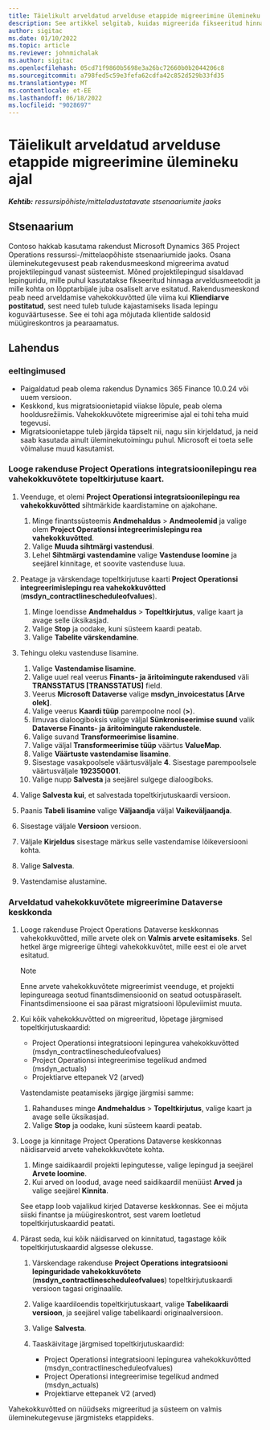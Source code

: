```yaml
---
title: Täielikult arveldatud arvelduse etappide migreerimine ülemineku ajal
description: See artikkel selgitab, kuidas migreerida fikseeritud hinnaga arveldamise vahekokkuvõtteid, mis on kliendile avatud projektilepingute eest enne käivituskuupäeva arvele pandud.
author: sigitac
ms.date: 01/10/2022
ms.topic: article
ms.reviewer: johnmichalak
ms.author: sigitac
ms.openlocfilehash: 05cd71f9860b5698e3a26bc72660b0b2044206c8
ms.sourcegitcommit: a798fed5c59e3fefa62cdfa42c852d529b33fd35
ms.translationtype: MT
ms.contentlocale: et-EE
ms.lasthandoff: 06/18/2022
ms.locfileid: "9028697"
---
```

# <a name="migrate-fully-invoiced-billing-milestones-at-cutover"></a>Täielikult arveldatud arvelduse etappide migreerimine ülemineku ajal

_**Kehtib:** ressursipõhiste/mitteladustatavate stsenaariumite jaoks_

## <a name="scenario"></a>Stsenaarium

Contoso hakkab kasutama rakendust Microsoft Dynamics 365 Project Operations ressurssi-/mittelaopõhiste stsenaariumide jaoks. Osana üleminekutegevusest peab rakendusmeeskond migreerima avatud projektilepingud vanast süsteemist. Mõned projektilepingud sisaldavad lepinguridu, mille puhul kasutatakse fikseeritud hinnaga arveldusmeetodit ja mille kohta on lõpptarbijale juba osaliselt arve esitatud. Rakendusmeeskond peab need arveldamise vahekokkuvõtted üle viima kui **Kliendiarve postitatud**, sest need tuleb tulude kajastamiseks lisada lepingu koguväärtusesse. See ei tohi aga mõjutada klientide saldosid müügireskontros ja pearaamatus.

## <a name="solution"></a>Lahendus

### <a name="prerequisites"></a>eeltingimused

- Paigaldatud peab olema rakendus Dynamics 365 Finance 10.0.24 või uuem versioon.
- Keskkond, kus migratsioonietapid viiakse lõpule, peab olema hooldusrežiimis. Vahekokkuvõtete migreerimise ajal ei tohi teha muid tegevusi.
- Migratsioonietappe tuleb järgida täpselt nii, nagu siin kirjeldatud, ja neid saab kasutada ainult üleminekutoimingu puhul. Microsoft ei toeta selle võimaluse muud kasutamist.

### <a name="create-a-cutover-version-of-the-project-operations-integration-contract-line-milestones-dual-write-map"></a>Looge rakenduse Project Operations integratsioonilepingu rea vahekokkuvõtete topeltkirjutuse kaart. 

1. Veenduge, et olemi **Project Operationsi integratsioonilepingu rea vahekokkuvõtted** sihtmärkide kaardistamine on ajakohane. 

    1. Minge finantssüsteemis **Andmehaldus** \> **Andmeolemid** ja valige olem **Project Operationsi integreerimislepingu rea vahekokkuvõtted**. 
    2. Valige **Muuda sihtmärgi vastendusi**. 
    3. Lehel **Sihtmärgi vastendamine** valige **Vastenduse loomine** ja seejärel kinnitage, et soovite vastenduse luua.

2. Peatage ja värskendage topeltkirjutuse kaarti **Project Operationsi integreerimislepingu rea vahekokkuvõtted** (**msdyn\_contractlinescheduleofvalues**). 

    1. Minge loendisse **Andmehaldus** \> **Topeltkirjutus**, valige kaart ja avage selle üksikasjad. 
    2. Valige **Stop** ja oodake, kuni süsteem kaardi peatab. 
    3. Valige **Tabelite värskendamine**.

3. Tehingu oleku vastenduse lisamine.

    1. Valige **Vastendamise lisamine**.
    2. Valige uuel real veerus **Finants- ja äritoimingute rakendused** väli **TRANSSTATUS \[TRANSSTATUS\]** field.
    3. Veerus **Microsoft Dataverse** valige **msdyn\_invoicestatus \[Arve olek\]**.
    4. Valige veerus **Kaardi tüüp** parempoolne nool (**\>**).
    5. Ilmuvas dialoogiboksis valige väljal **Sünkroniseerimise suund** valik **Dataverse Finants- ja äritoimingute rakendustele**.
    6. Valige suvand **Transformeerimise lisamine**.
    7. Valige väljal **Transformeerimise tüüp** väärtus **ValueMap**.
    8. Valige **Väärtuste vastendamise lisamine**.
    9. Sisestage vasakpoolsele väärtusväljale **4**. Sisestage parempoolsele väärtusväljale **192350001**. 
    10. Valige nupp **Salvesta** ja seejärel sulgege dialoogiboks.

4. Valige **Salvesta kui**, et salvestada topeltkirjutuskaardi versioon. 
5. Paanis **Tabeli lisamine** valige **Väljaandja** väljal **Vaikeväljaandja**.
6. Sisestage väljale **Versioon** versioon.
7. Väljale **Kirjeldus** sisestage märkus selle vastendamise lõikeversiooni kohta. 
8. Valige **Salvesta**.
9. Vastendamise alustamine.

### <a name="migrate-invoiced-milestones-to-the-dataverse-environment"></a>Arveldatud vahekokkuvõtete migreerimine Dataverse keskkonda

1. Looge rakenduse Project Operations Dataverse keskkonnas vahekokkuvõtted, mille arvete olek on **Valmis arvete esitamiseks**. Sel hetkel ärge migreerige ühtegi vahekokkuvõtet, mille eest ei ole arvet esitatud.

    > [!NOTE]
    > Enne arvete vahekokkuvõtete migreerimist veenduge, et projekti lepingureaga seotud finantsdimensioonid on seatud ootuspäraselt. Finantsdimensioone ei saa pärast migratsiooni lõpuleviimist muuta.

2. Kui kõik vahekokkuvõtted on migreeritud, lõpetage järgmised topeltkirjutuskaardid:

    - Project Operationsi integratsiooni lepingurea vahekokkuvõtted (msdyn\_contractlinescheduleofvalues)
    - Project Operationsi integreerimise tegelikud andmed (msdyn\_actuals)
    - Projektiarve ettepanek V2 (arved)

    Vastendamiste peatamiseks järgige järgmisi samme:

    1. Rahanduses minge **Andmehaldus** \> **Topeltkirjutus**, valige kaart ja avage selle üksikasjad.
    2. Valige **Stop** ja oodake, kuni süsteem kaardi peatab.

3. Looge ja kinnitage Project Operations Dataverse keskkonnas näidisarveid arvete vahekokkuvõtete kohta. 

    1. Minge saidikaardil projekti lepingutesse, valige lepingud ja seejärel **Arvete loomine**.
    2. Kui arved on loodud, avage need saidikaardil menüüst **Arved** ja valige seejärel **Kinnita**.

    See etapp loob vajalikud kirjed Dataverse keskkonnas. See ei mõjuta siiski finantse ja müügireskontrot, sest varem loetletud topeltkirjutuskaardid peatati.

4. Pärast seda, kui kõik näidisarved on kinnitatud, tagastage kõik topeltkirjutuskaardid algsesse olekusse.

    1. Värskendage rakenduse **Project Operations integratsiooni lepinguridade vahekokkuvõtete** (**msdyn\_contractlinescheduleofvalues**) topeltkirjutuskaardi versioon tagasi originaalile. 
    2. Valige kaardiloendis topeltkirjutuskaart, valige **Tabelikaardi versioon**, ja seejärel valige tabelikaardi originaalversioon.
    3. Valige **Salvesta**.
    4. Taaskäivitage järgmised topeltkirjutuskaardid:

        - Project Operationsi integratsiooni lepingurea vahekokkuvõtted (msdyn\_contractlinescheduleofvalues)
        - Project Operationsi integreerimise tegelikud andmed (msdyn\_actuals)
        - Projektiarve ettepanek V2 (arved)

Vahekokkuvõtted on nüüdseks migreeritud ja süsteem on valmis üleminekutegevuse järgmisteks etappideks.
